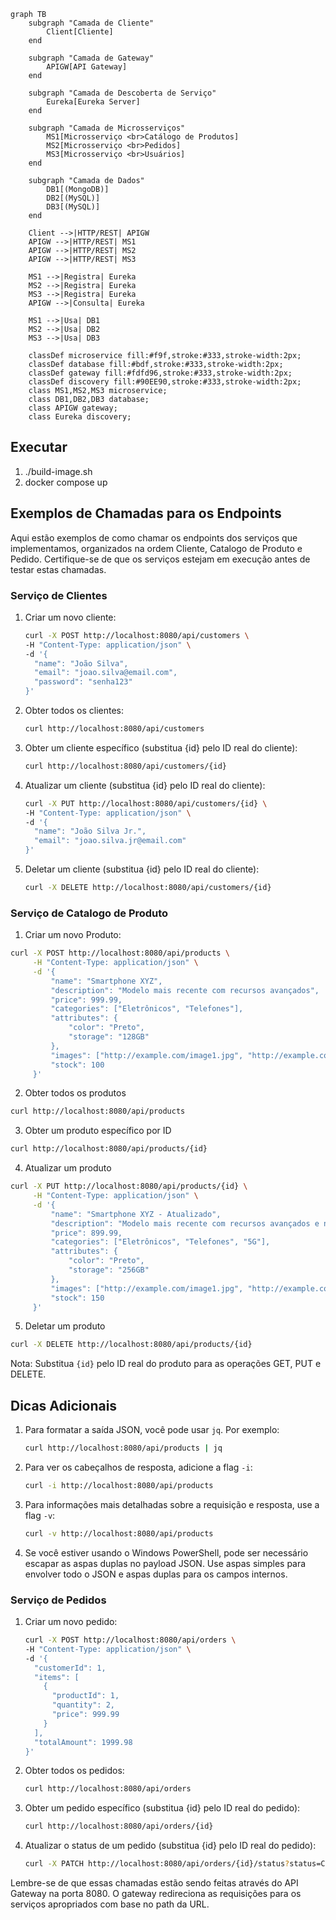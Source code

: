 ```mermaid
graph TB
    subgraph "Camada de Cliente"
        Client[Cliente]
    end

    subgraph "Camada de Gateway"
        APIGW[API Gateway]
    end

    subgraph "Camada de Descoberta de Serviço"
        Eureka[Eureka Server]
    end

    subgraph "Camada de Microsserviços"
        MS1[Microsserviço <br>Catálogo de Produtos]
        MS2[Microsserviço <br>Pedidos]
        MS3[Microsserviço <br>Usuários]
    end

    subgraph "Camada de Dados"
        DB1[(MongoDB)]
        DB2[(MySQL)]
        DB3[(MySQL)]
    end

    Client -->|HTTP/REST| APIGW
    APIGW -->|HTTP/REST| MS1
    APIGW -->|HTTP/REST| MS2
    APIGW -->|HTTP/REST| MS3

    MS1 -->|Registra| Eureka
    MS2 -->|Registra| Eureka
    MS3 -->|Registra| Eureka
    APIGW -->|Consulta| Eureka

    MS1 -->|Usa| DB1
    MS2 -->|Usa| DB2
    MS3 -->|Usa| DB3

    classDef microservice fill:#f9f,stroke:#333,stroke-width:2px;
    classDef database fill:#bdf,stroke:#333,stroke-width:2px;
    classDef gateway fill:#fdfd96,stroke:#333,stroke-width:2px;
    classDef discovery fill:#90EE90,stroke:#333,stroke-width:2px;
    class MS1,MS2,MS3 microservice;
    class DB1,DB2,DB3 database;
    class APIGW gateway;
    class Eureka discovery;
```    

## Executar
1. ./build-image.sh
2. docker compose up

## Exemplos de Chamadas para os Endpoints

Aqui estão exemplos de como chamar os endpoints dos serviços que implementamos, organizados na ordem Cliente, Catalogo de Produto e Pedido. Certifique-se de que os serviços estejam em execução antes de testar estas chamadas.

### Serviço de Clientes

1. Criar um novo cliente:
   ```bash
   curl -X POST http://localhost:8080/api/customers \
   -H "Content-Type: application/json" \
   -d '{
     "name": "João Silva",
     "email": "joao.silva@email.com",
     "password": "senha123"
   }'
   ```

2. Obter todos os clientes:
   ```bash
   curl http://localhost:8080/api/customers
   ```

3. Obter um cliente específico (substitua {id} pelo ID real do cliente):
   ```bash
   curl http://localhost:8080/api/customers/{id}
   ```

4. Atualizar um cliente (substitua {id} pelo ID real do cliente):
   ```bash
   curl -X PUT http://localhost:8080/api/customers/{id} \
   -H "Content-Type: application/json" \
   -d '{
     "name": "João Silva Jr.",
     "email": "joao.silva.jr@email.com"
   }'
   ```

5. Deletar um cliente (substitua {id} pelo ID real do cliente):
   ```bash
   curl -X DELETE http://localhost:8080/api/customers/{id}
   ```


### Serviço de Catalogo de Produto

1. Criar um novo Produto:
```bash
curl -X POST http://localhost:8080/api/products \
     -H "Content-Type: application/json" \
     -d '{
         "name": "Smartphone XYZ",
         "description": "Modelo mais recente com recursos avançados",
         "price": 999.99,
         "categories": ["Eletrônicos", "Telefones"],
         "attributes": {
             "color": "Preto",
             "storage": "128GB"
         },
         "images": ["http://example.com/image1.jpg", "http://example.com/image2.jpg"],
         "stock": 100
     }'
```

2. Obter todos os produtos

```bash
curl http://localhost:8080/api/products
```

3. Obter um produto específico por ID

```bash
curl http://localhost:8080/api/products/{id}
```

4. Atualizar um produto

```bash
curl -X PUT http://localhost:8080/api/products/{id} \
     -H "Content-Type: application/json" \
     -d '{
         "name": "Smartphone XYZ - Atualizado",
         "description": "Modelo mais recente com recursos avançados e novas melhorias",
         "price": 899.99,
         "categories": ["Eletrônicos", "Telefones", "5G"],
         "attributes": {
             "color": "Preto",
             "storage": "256GB"
         },
         "images": ["http://example.com/image1.jpg", "http://example.com/image2.jpg", "http://example.com/image3.jpg"],
         "stock": 150
     }'
```

5. Deletar um produto

```bash
curl -X DELETE http://localhost:8080/api/products/{id}
```

Nota: Substitua `{id}` pelo ID real do produto para as operações GET, PUT e DELETE.

## Dicas Adicionais

1. Para formatar a saída JSON, você pode usar `jq`. Por exemplo:

   ```bash
   curl http://localhost:8080/api/products | jq
   ```

2. Para ver os cabeçalhos de resposta, adicione a flag `-i`:

   ```bash
   curl -i http://localhost:8080/api/products
   ```

3. Para informações mais detalhadas sobre a requisição e resposta, use a flag `-v`:

   ```bash
   curl -v http://localhost:8080/api/products
   ```

4. Se você estiver usando o Windows PowerShell, pode ser necessário escapar as aspas duplas no payload JSON. Use aspas simples para envolver todo o JSON e aspas duplas para os campos internos.


### Serviço de Pedidos

1. Criar um novo pedido:
   ```bash
   curl -X POST http://localhost:8080/api/orders \
   -H "Content-Type: application/json" \
   -d '{
     "customerId": 1,
     "items": [
       {
         "productId": 1,
         "quantity": 2,
         "price": 999.99
       }
     ],
     "totalAmount": 1999.98
   }'
   ```

2. Obter todos os pedidos:
   ```bash
   curl http://localhost:8080/api/orders
   ```

3. Obter um pedido específico (substitua {id} pelo ID real do pedido):
   ```bash
   curl http://localhost:8080/api/orders/{id}
   ```

4. Atualizar o status de um pedido (substitua {id} pelo ID real do pedido):
   ```bash
   curl -X PATCH http://localhost:8080/api/orders/{id}/status?status=CONFIRMED
   ```

Lembre-se de que essas chamadas estão sendo feitas através do API Gateway na porta 8080. O gateway redireciona as requisições para os serviços apropriados com base no path da URL.
